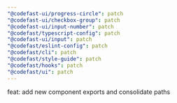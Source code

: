 ```yaml
---
"@codefast-ui/progress-circle": patch
"@codefast-ui/checkbox-group": patch
"@codefast-ui/input-number": patch
"@codefast/typescript-config": patch
"@codefast-ui/input": patch
"@codefast/eslint-config": patch
"@codefast/cli": patch
"@codefast/style-guide": patch
"@codefast/hooks": patch
"@codefast/ui": patch
---
```


feat: add new component exports and consolidate paths
